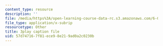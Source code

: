 ```yaml
---
content_type: resource
description: ''
file: /media/https%3A/open-learning-course-data-rc.s3.amazonaws.com/6-006-introduction-to-algorithms-fall-2011/57d747167f81ece98e219ad0a2c0230b_9Jry5-82I68.srt
file_type: application/x-subrip
resourcetype: Other
title: 3play caption file
uid: 57d74716-7f81-ece9-8e21-9ad0a2c0230b
---
```

